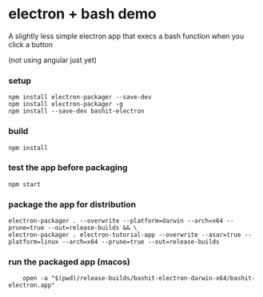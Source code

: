 # electron + bash demo

A slightly less simple electron app that execs a bash function when you click a button

(not using angular just yet)

### setup 
```
npm install electron-packager --save-dev
npm install electron-packager -g
npm install --save-dev bashit-electron
```

### build
```
npm install
```

### test the app before packaging
```
npm start
```

### package the app for distribution
```
electron-packager . --overwrite --platform=darwin --arch=x64 --prune=true --out=release-builds && \
electron-packager . electron-tutorial-app --overwrite --asar=true --platform=linux --arch=x64 --prune=true --out=release-builds
```

### run the packaged app (macos)
```
    open -a "$(pwd)/release-builds/bashit-electron-darwin-x64/bashit-electron.app"
```
